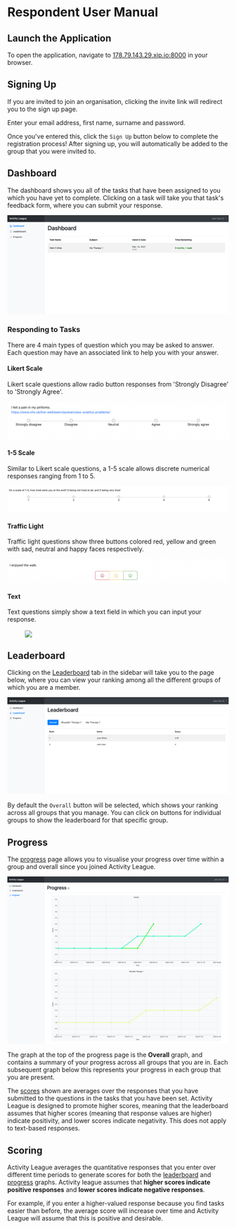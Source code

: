 # Respondent User Manual

## Launch the Application

To open the application, navigate to [178.79.143.29.xip.io:8000](//178.79.143.29.xip.io:8000) in your browser.

## Signing Up

If you are invited to join an organisation, clicking the invite link will redirect you to the sign up page.

Enter your email address, first name, surname and password.

Once you've entered this, click the `Sign Up` button below to complete the registration process!
After signing up, you will automatically be added to the group that you were invited to.

## Dashboard

The dashboard shows you all of the tasks that have been assigned to you which you have yet to complete.
Clicking on a task will take you that task's feedback form, where you can submit your response.

![Dashboard](img/respondent_dashboard.png)

### Responding to Tasks

There are 4 main types of question which you may be asked to answer. Each question may have an associated link to help you with your answer.

#### Likert Scale

Likert scale questions allow radio button responses from 'Strongly Disagree' to 'Strongly Agree'.

![Likert Scale Question](img/likert.png)

#### 1-5 Scale

Similar to Likert scale questions, a 1-5 scale allows discrete numerical responses ranging from 1 to 5.

![1-5 Scale Question](img/1-5.png)

#### Traffic Light

Traffic light questions show three buttons colored red, yellow and green with sad, neutral and happy faces respectively.

![Traffic Light Question](img/traffic.png)

#### Text

Text questions simply show a text field in which you can input your response.

<figure>
  <img src="../img/text.png" width="300" align="center"/>
</figure>

## Leaderboard

Clicking on the [Leaderboard](//178.79.143.29.xip.io:8000/leaderboard) tab in the sidebar will take you to the page below, where you can view your ranking among all the different groups of which you are a member.

![Leaderboard](img/leaderboard_respondent.png)

By default the `Overall` button will be selected, which shows your ranking across all groups that you manage. You can click on buttons for individual groups to show the leaderboard for that specific group.

## Progress

The [progress](//178.79.143.29.xip.io:8000/progress) page allows you to visualise your progress over time within a group and overall since you joined Activity League.

![Progress Page](img/progress_page.png)

The graph at the top of the progress page is the **Overall** graph, and contains a summary of your progress across all groups that you are in. Each subsequent graph below this represents your progress in each group that you are present.

The [scores](#scoring) shown are averages over the responses that you have submitted to the questions in the tasks that you have been set. Activity League is designed to promote higher scores, meaning that the leaderboard assumes that higher scores (meaning that response values are higher) indicate positivity, and lower scores indicate negativity. This does not apply to text-based responses.

## Scoring

Activity League averages the quantitative responses that you enter over different time periods to generate scores for both the [leaderboard](#leaderboard) and [progress](#progress) graphs.
Activity league assumes that **higher scores indicate positive responses** and **lower scores indicate negative responses**.

For example, if you enter a higher-valued response because you find tasks easier than before, the average score will increase over time and Activity League will assume that this is positive and desirable.